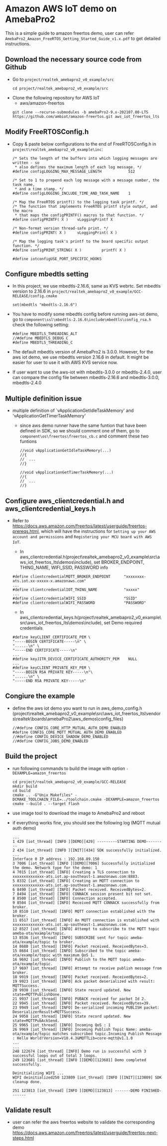 # Amazon AWS IoT demo on AmebaPro2 #

This is a simple guide to amazon freertos demo, user can refer `AmebaPro2_Amazon_FreeRTOS_Getting_Started_Guide_v1.x.pdf` to get detailed instructions.

## Download the necessary source code from Github
- Go to `project/realtek_amebapro2_v0_example/src`
    ```
    cd project/realtek_amebapro2_v0_example/src
    ```
- Clone the following repository for AWS IoT
	- aws/amazon-freertos
    ```
    git clone --recurse-submodules -b amebaPro2-9.x-202107.00-LTS https://github.com/ambiot/amazon-freertos.git aws_iot_freertos_lts
    ```

## Modify FreeRTOSConfig.h

- Copy & paste below configurations to the end of FreeRTOSConfig.h in `project\realtek_amebapro2_v0_example\inc`:  
    ```
    /* Sets the length of the buffers into which logging messages are written - so
     * also defines the maximum length of each log message. */
    #define configLOGGING_MAX_MESSAGE_LENGTH            512

    /* Set to 1 to prepend each log message with a message number, the task name,
     * and a time stamp. */
    #define configLOGGING_INCLUDE_TIME_AND_TASK_NAME    1

    /* Map the FreeRTOS printf() to the logging task printf. */
    /* The function that implements FreeRTOS printf style output, and the macro
     * that maps the configPRINTF() macros to that function. */
    #define configPRINTF( X )    vLoggingPrintf X

    /* Non-format version thread-safe print. */
    #define configPRINT( X )     vLoggingPrint( X )

    /* Map the logging task's printf to the board specific output function. */
    #define configPRINT_STRING( X )         printf( X )

    #define iotconfigUSE_PORT_SPECIFIC_HOOKS
    ```

## Configure mbedtls setting

- In this project, we use mbedtls-2.16.6, same as KVS webrtc. Set mbedtls version to 2.16.6 in `project/realtek_amebapro2_v0_example/GCC-RELEASE/config.cmake`
  ```
  set(mbedtls "mbedtls-2.16.6")
  ```
- You have to modify some mbedtls config before running aws-iot demo, go to `component\ssl\mbedtls-2.16.6\include\mbedtls\config_rsa.h` check the following setting:
  ```
  #define MBEDTLS_THREADING_ALT
  //#define MBEDTLS_DEBUG_C
  #define MBEDTLS_THREADING_C
  ```

- The default mbedtls version of AmebaPro2 is 3.0.0. However, for the aws iot demo, we use mbedtls version 2.16.6 in default. It might be easier for user to use it with AWS KVS service now.
- If user want to use the aws-iot with mbedtls-3.0.0 or mbedtls-2.4.0, user can compare the config file between mbedtls-2.16.6 and mbedtls-3.0.0, mbedtls-2.4.0  

## Multiple definition issue
- multiple definition of `vApplicationGetIdleTaskMemory' and 'vApplicationGetTimerTaskMemory'
  - since aws demo runner have the same funtion that have been defined in SDK, so we should comment one of them, go to `component\os\freertos\freertos_cb.c` and comment these two funtions

    ```
    //void vApplicationGetIdleTaskMemory(...)
    //{
    //	...
    //}

    //void vApplicationGetTimerTaskMemory(...)
    //{
    //	...
    //}
    ```

## Configure aws_clientcredential.h and aws_clientcredential_keys.h
- Refer to https://docs.aws.amazon.com/freertos/latest/userguide/freertos-prereqs.html, which will have the instructions for `Setting up your AWS account and permissions` and `Registering your MCU board with AWS IoT`. 

  - In aws_clientcredential.h(project\realtek_amebapro2_v0_example\src\aws_iot_freertos_lts\demos\include), set BROKER_ENDPOINT, THING_NAME, WIFI_SSID, PASSWORD info  
  ```
  #define clientcredentialMQTT_BROKER_ENDPOINT      "xxxxxxxx-ats.iot.xx-xxxxx-x.amazonaws.com"
  ...
  #define clientcredentialIOT_THING_NAME            "xxxxx"
  ...
  #define clientcredentialWIFI_SSID                 "SSID"
  #define clientcredentialWIFI_PASSWORD             "PASSWORD"
  ```

  - In aws_clientcredential_keys.h(project\realtek_amebapro2_v0_example\src\aws_iot_freertos_lts\demos\include), set Demo required credentials
  ```
  #define keyCLIENT_CERTIFICATE_PEM \
  "-----BEGIN CERTIFICATE-----\n" \
  "......\n" \
  "-----END CERTIFICATE-----\n"
  ...
  #define keyJITR_DEVICE_CERTIFICATE_AUTHORITY_PEM    NULL
  ...
  #define keyCLIENT_PRIVATE_KEY_PEM \
  "-----BEGIN RSA PRIVATE KEY-----\n"\
  "......\n" \
  "-----END RSA PRIVATE KEY-----\n"
  ```

## Congiure the example

- define the aws iot demo you want to run in aws_demo_config.h (project\realtek_amebapro2_v0_example\src\aws_iot_freertos_lts\vendors\realtek\boards\amebaPro2\aws_demos\config_files)
    ```
    //#define CONFIG_CORE_HTTP_MUTUAL_AUTH_DEMO_ENABLED
    #define CONFIG_CORE_MQTT_MUTUAL_AUTH_DEMO_ENABLED
    //#define CONFIG_DEVICE_SHADOW_DEMO_ENABLED
    //#define CONFIG_JOBS_DEMO_ENABLED
    ```

## Build the project
- run following commands to build the image with option `-DEXAMPLE=amazon_freertos`
    ```
    cd project/realtek_amebapro2_v0_example/GCC-RELEASE
    mkdir build
    cd build
    cmake .. -G"Unix Makefiles" -DCMAKE_TOOLCHAIN_FILE=../toolchain.cmake -DEXAMPLE=amazon_freertos
    cmake --build . --target flash
    ```

- use image tool to download the image to AmebaPro2 and reboot


- if everything works fine, you should see the following log (MQTT mutual auth demo)
    ```
    ...
    1 429 [iot_thread] [INFO ][DEMO][429] ---------STARTING DEMO---------
    2 434 [iot_thread] [INFO ][INIT][434] SDK successfully initialized.
    ...
    Interface 0 IP address : 192.168.89.150
    3 7006 [iot_thread] [INFO ][DEMO][7006] Successfully initialized the demo. Network type for the demo: 1
    4 7015 [iot_thread] [INFO] Creating a TLS connection to xxxxxxxxxxxxxx-ats.iot.ap-southeast-1.amazonaws.com:8883.
    5 8332 [iot_thread] [INFO] Creating an MQTT connection to xxxxxxxxxxxxxx-ats.iot.ap-southeast-1.amazonaws.com.
    6 8490 [iot_thread] [INFO] Packet received. ReceivedBytes=2.
    7 8494 [iot_thread] [INFO] CONNACK session present bit not set.
    8 8500 [iot_thread] [INFO] Connection accepted.
    9 8504 [iot_thread] [INFO] Received MQTT CONNACK successfully from broker.
    10 8510 [iot_thread] [INFO] MQTT connection established with the broker.
    11 8517 [iot_thread] [INFO] An MQTT connection is established with xxxxxxxxxxxxxx-ats.iot.ap-southeast-1.amazonaws.com.
    12 8527 [iot_thread] [INFO] Attempt to subscribe to the MQTT topic ameba-ota/example/topic.
    13 8536 [iot_thread] [INFO] SUBSCRIBE sent for topic ameba-ota/example/topic to broker.
    14 8680 [iot_thread] [INFO] Packet received. ReceivedBytes=3.
    15 8684 [iot_thread] [INFO] Subscribed to the topic ameba-ota/example/topic with maximum QoS 1.
    16 9692 [iot_thread] [INFO] Publish to the MQTT topic ameba-ota/example/topic.
    17 9697 [iot_thread] [INFO] Attempt to receive publish message from broker.
    18 9919 [iot_thread] [INFO] Packet received. ReceivedBytes=2.
    19 9923 [iot_thread] [INFO] Ack packet deserialized with result: MQTTSuccess.
    20 9930 [iot_thread] [INFO] State record updated. New state=MQTTPublishDone.
    21 9937 [iot_thread] [INFO] PUBACK received for packet Id 2.
    22 9945 [iot_thread] [INFO] Packet received. ReceivedBytes=39.
    23 9949 [iot_thread] [INFO] De-serialized incoming PUBLISH packet: DeserializerResult=MQTTSuccess.
    24 9958 [iot_thread] [INFO] State record updated. New state=MQTTPubAckSend.
    25 9965 [iot_thread] [INFO] Incoming QoS : 1
    26 9969 [iot_thread] [INFO] Incoming Publish Topic Name: ameba-ota/example/topic matches subscribed topic.Incoming Publish Message : Hello World!Version=V10.4.3&MQTTLib=core-mqtt@v1.1.0
    ...
    ...
    248 122674 [iot_thread] [INFO] Demo run is successful with 3 successful loops out of total 3 loops.
    249 123681 [iot_thread] [INFO ][DEMO][123681] Demo completed successfully.

    Deinitializing WIFI ...
    WIFI deinitialized250 123809 [iot_thread] [INFO ][INIT][123809] SDK cleanup done.

    251 123813 [iot_thread] [INFO ][DEMO][123813] -------DEMO FINISHED-------
    ```

## Validate result
- user can refer the aws freertos website to validate the corresponding demo  
  https://docs.aws.amazon.com/freertos/latest/userguide/freertos-next-steps.html
